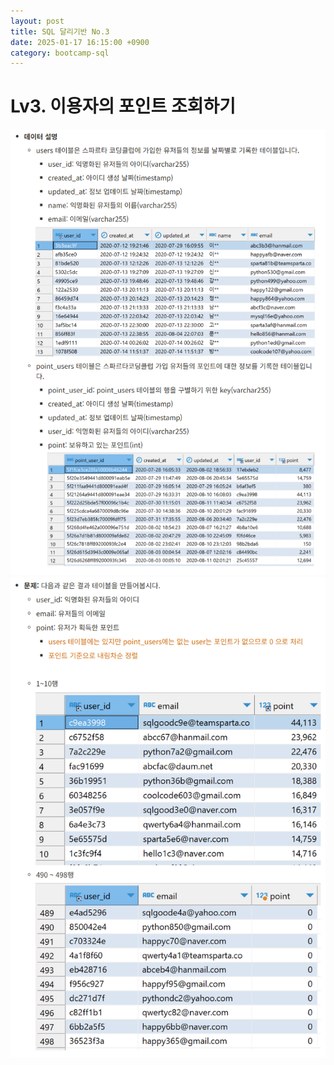```yaml
---
layout: post
title: SQL 달리기반 No.3
date: 2025-01-17 16:15:00 +0900
category: bootcamp-sql
---
```


# Lv3. 이용자의 포인트 조회하기

![run3-1](/public/img/sql-run/run3-1.png)
![run3-2](/public/img/sql-run/run3-2.png)

